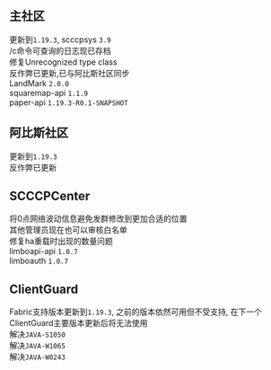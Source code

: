 ## 主社区
更新到`1.19.3`, scccpsys `3.9`   
/c命令可查询的日志现已存档  
修复Unrecognized type class  
反作弊已更新,已与阿比斯社区同步  
LandMark `2.0.0`  
squaremap-api `1.1.9`  
paper-api `1.19.3-R0.1-SNAPSHOT`  
## 阿比斯社区
更新到`1.19.3`  
反作弊已更新  
## SCCCPCenter
将0点网络波动信息避免发群修改到更加合适的位置  
其他管理员现在也可以审核白名单  
修复ha重载时出现的数量问题  
limboapi-api `1.0.7`  
limboauth `1.0.7`  
## ClientGuard
Fabric支持版本更新到`1.19.3`, 之前的版本依然可用但不受支持, 在下一个ClientGuard主要版本更新后将无法使用  
解决`JAVA-S1050`  
解决`JAVA-W1065`  
解决`JAVA-W0243`  
